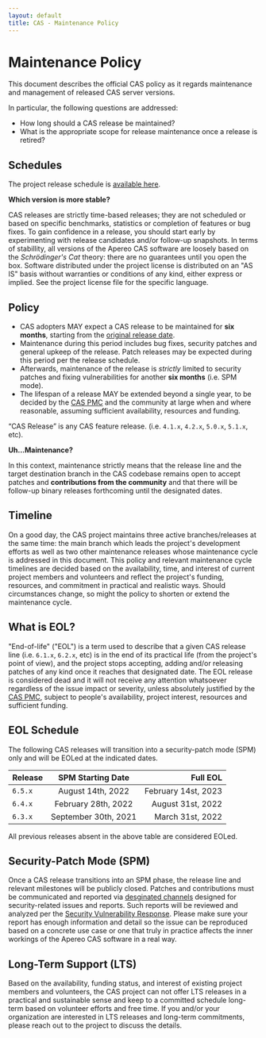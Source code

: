 ```yaml
---
layout: default
title: CAS - Maintenance Policy
---
```


# Maintenance Policy

This document describes the official CAS policy as it regards maintenance and management of released CAS server versions.

In particular, the following questions are addressed:

- How long should a CAS release be maintained?
- What is the appropriate scope for release maintenance once a release is retired?

## Schedules

The project release schedule is [available here](https://github.com/apereo/cas/milestones). 

<div class="alert alert-info"><strong>Which version is more stable?</strong><p>CAS releases are strictly time-based releases; they 
are not scheduled or based on specific benchmarks, statistics or completion of features or bug fixes. To gain confidence in a 
release, you should start early by experimenting with release candidates and/or follow-up snapshots.
In terms of stabillity, all versions of the Apereo CAS software are loosely based on the <i>Schrödinger's Cat</i> theory: there are no guarantees 
until you open the box. Software distributed under the project license is distributed on an "AS IS" basis without warranties or conditions 
of any kind, either express or implied. See the project license file for the specific language.
</p></div>

## Policy

- CAS adopters MAY expect a CAS release to be maintained for **six months**, starting from the [original release date](https://github.com/apereo/cas/releases).
- Maintenance during this period includes bug fixes, security patches and general upkeep of the release. Patch releases may be expected during this period per the release schedule.
- Afterwards, maintenance of the release is *strictly* limited to security patches and fixing vulnerabilities for another **six months** (i.e. SPM mode).
- The lifespan of a release MAY be extended beyond a single year, to be decided by the [CAS PMC](Project-Commitee.html) and the community at large when and where reasonable, assuming sufficient availability, resources and funding.

“CAS Release” is any CAS feature release. (i.e. `4.1.x`, `4.2.x`, `5.0.x`, `5.1.x`, etc).

<div class="alert alert-info"><strong>Uh...Maintenance?</strong><p>
In this context, maintenance strictly means that the release line and the target destination branch in the CAS codebase remains open to
  accept patches and <strong>contributions from the community</strong> and that there will be follow-up binary releases forthcoming until the designated dates. 
</p></div>

## Timeline

On a good day, the CAS project maintains three active branches/releases at the same time: the main branch which leads the project's development efforts as well as two other maintenance releases whose maintenance cycle is addressed in this document. This policy and relevant maintenance cycle timelines are decided based on the availability, time, and interest of current project members and volunteers and reflect the project's funding, resources, and commitment in practical and realistic ways. Should circumstances change, so might the policy to shorten or extend the maintenance cycle.

## What is EOL?

"End-of-life" ("EOL") is a term used to describe that a given CAS release line (i.e. `6.1.x`, `6.2.x`, etc) is in the end of its practical life (from the project's point of view), and the project stops accepting, adding and/or releasing patches of any kind once it reaches that designated date. The EOL release is considered dead and it will not receive any attention whatsoever regardless of the issue impact or severity, unless absolutely justified by the [CAS PMC](Project-Commitee.html), subject to people's availability, project interest, resources and sufficient funding.

## EOL Schedule

The following CAS releases will transition into a security-patch mode (SPM) only and will be EOLed at the indicated dates.

| Release           | SPM Starting Date   | Full EOL  |
| -------------- |:--------------------:| ----------------------:|
| `6.5.x`        | August 14th, 2022         | February 14st, 2023   |
| `6.4.x`        | February 28th, 2022     | August 31st, 2022   |
| `6.3.x`        | September 30th, 2021  | March 31st, 2022   |

All previous releases absent in the above table are considered EOLed.

## Security-Patch Mode (SPM)

Once a CAS release transitions into an SPM phase, the release line and relevant milestones will be publicly closed. Patches and contributions must be communicated and reported via [desginated channels](/cas/Mailing-Lists.html) designed for security-related issues and reports. Such reports will be reviewed and analyzed per the [Security Vulnerability Response](/cas/developer/Sec-Vuln-Response.html). Please make sure your report has enough information and detail so the issue can be reproduced based on a concrete use case or one that truly in practice affects the inner workings of the Apereo CAS software in a real way. 

## Long-Term Support (LTS)

Based on the availability, funding status, and interest of existing project members and volunteers, the CAS project can not offer LTS releases in a practical and sustainable sense and keep to a committed schedule long-term based on volunteer efforts and free time. If you and/or your organization are interested in LTS releases and long-term commitments, please reach out to the project to discuss the details.
